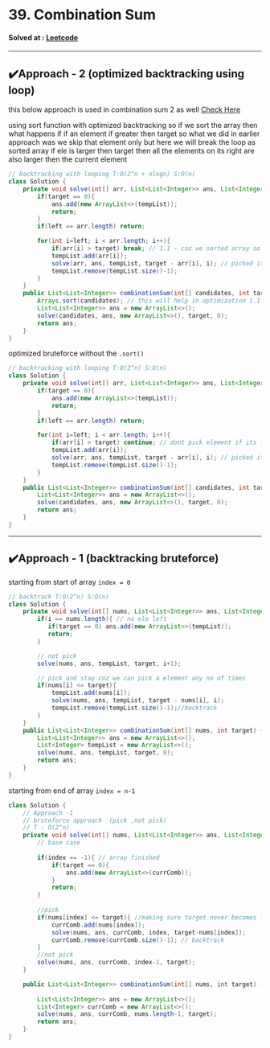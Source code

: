 # 39. Combination Sum

#### Solved at : [Leetcode](https://leetcode.com/problems/combination-sum/)

---------
## ✔️Approach - 2 (optimized backtracking using loop)
this below approach is used in combination sum 2 as well [Check Here](https://github.com/yashasviyadav1/dsa-questions/blob/main/40.%20Combination%20Sum%20II.md)

using sort function with optimized backtracking 
so if we sort the array then what happens if if an element if greater then target so what we did in earlier approach was we skip that element only but here
we will break the loop as sorted array if ele is larger then target then all the elements on its right are also larger then the current element
```java
// backtracking with looping T:O(2^n + nlogn) S:O(n)
class Solution {
    private void solve(int[] arr, List<List<Integer>> ans, List<Integer> tempList, int target, int left){
        if(target == 0){
            ans.add(new ArrayList<>(tempList));
            return;
        }
        if(left == arr.length) return;

        for(int i=left; i < arr.length; i++){
            if(arr[i] > target) break; // 1.1 - coz we sorted array so all ele on right of curr element are also greater then curr i so no need to go further
            tempList.add(arr[i]);
            solve(arr, ans, tempList, target - arr[i], i); // picked ith element and stay coz we might pick this ith element again
            tempList.remove(tempList.size()-1);
        }
    }
    public List<List<Integer>> combinationSum(int[] candidates, int target) {
        Arrays.sort(candidates); // this will help in optimization 1.1
        List<List<Integer>> ans = new ArrayList<>();
        solve(candidates, ans, new ArrayList<>(), target, 0);
        return ans;
    }
}
```
optimized bruteforce without the `.sort()`
```java
// backtracking with looping T:O(2^n) S:O(n)
class Solution {
    private void solve(int[] arr, List<List<Integer>> ans, List<Integer> tempList, int target, int left){
        if(target == 0){
            ans.add(new ArrayList<>(tempList));
            return;
        }
        if(left == arr.length) return;

        for(int i=left; i < arr.length; i++){
            if(arr[i] > target) continue; // dont pick element if its larger then target
            tempList.add(arr[i]);
            solve(arr, ans, tempList, target - arr[i], i); // picked ith element and stay coz we might pick this ith element again
            tempList.remove(tempList.size()-1);
        }
    }
    public List<List<Integer>> combinationSum(int[] candidates, int target) {
        List<List<Integer>> ans = new ArrayList<>();
        solve(candidates, ans, new ArrayList<>(), target, 0);
        return ans;
    }
}
```

--------------------------------------------
## ✔️Approach - 1 (backtracking bruteforce)
starting from start of array `index = 0`
```java
// backtrack T:O(2^n) S:O(n)
class Solution {
    private void solve(int[] nums, List<List<Integer>> ans, List<Integer> tempList, int target, int i){
        if(i == nums.length){ // no ele left
           if(target == 0) ans.add(new ArrayList<>(tempList));
           return;
        } 

        // not pick
        solve(nums, ans, tempList, target, i+1);

        // pick and stay coz we can pick a element any no of times
        if(nums[i] <= target){
            tempList.add(nums[i]);
            solve(nums, ans, tempList, target - nums[i], i);
            tempList.remove(tempList.size()-1);//backtrack
        }
    }
    public List<List<Integer>> combinationSum(int[] nums, int target) {
        List<List<Integer>> ans = new ArrayList<>();
        List<Integer> tempList = new ArrayList<>();
        solve(nums, ans, tempList, target, 0);
        return ans;  
    }
}
```

starting from end of array `index = n-1`
```java
class Solution {
    // Approach -1 
    // bruteforce approach  (pick ,not pick)
    // T : O(2^n)
    private void solve(int[] nums, List<List<Integer>> ans, List<Integer> currComb, int index, int target){
        // base case
        
        if(index == -1){ // array finished
            if(target == 0){
                ans.add(new ArrayList<>(currComb));
            } 
            return;
        }
        
        //pick
        if(nums[index] <= target){ //making sure target never becomes -ve
            currComb.add(nums[index]);
            solve(nums, ans, currComb, index, target-nums[index]);
            currComb.remove(currComb.size()-1); // backtrack
        }
        //not pick 
        solve(nums, ans, currComb, index-1, target);
    }

    public List<List<Integer>> combinationSum(int[] nums, int target) {
        
        List<List<Integer>> ans = new ArrayList<>();
        List<Integer> currComb = new ArrayList<>();
        solve(nums, ans, currComb, nums.length-1, target);
        return ans; 
    }
}
```
